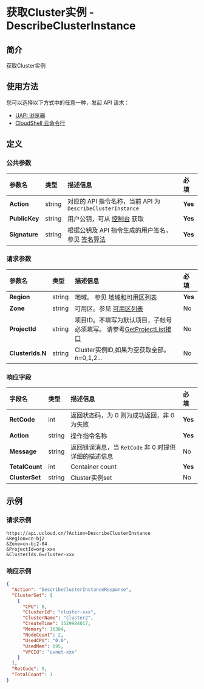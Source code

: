 # 获取Cluster实例 - DescribeClusterInstance

## 简介

获取Cluster实例






## 使用方法

您可以选择以下方式中的任意一种，发起 API 请求：
- [UAPI 浏览器](https://console.ucloud.cn/uapi/detail?id=DescribeClusterInstance)
- [CloudShell 云命令行](https://shell.ucloud.cn/)


## 定义

### 公共参数

| 参数名 | 类型 | 描述信息 | 必填 |
|:---|:---|:---|:---|
| **Action**     | string  | 对应的 API 指令名称，当前 API 为 `DescribeClusterInstance`                        | **Yes** |
| **PublicKey**  | string  | 用户公钥，可从 [控制台](https://console.ucloud.cn/uapi/apikey) 获取                                             | **Yes** |
| **Signature**  | string  | 根据公钥及 API 指令生成的用户签名，参见 [签名算法](api/summary/signature.md)  | **Yes** |

### 请求参数

| 参数名 | 类型 | 描述信息 | 必填 |
|:---|:---|:---|:---|
| **Region** | string | 地域。 参见 [地域和可用区列表](api/summary/regionlist) |**Yes**|
| **Zone** | string | 可用区。参见 [可用区列表](api/summary/regionlist) |No|
| **ProjectId** | string | 项目ID。不填写为默认项目，子帐号必须填写。 请参考[GetProjectList接口](api/summary/get_project_list) |No|
| **ClusterIds.N** | string | Cluster实例ID,如果为空获取全部。n=0,1,2... |No|

### 响应字段

| 字段名 | 类型 | 描述信息 | 必填 |
|:---|:---|:---|:---|
| **RetCode** | int | 返回状态码，为 0 则为成功返回，非 0 为失败 |**Yes**|
| **Action** | string | 操作指令名称 |**Yes**|
| **Message** | string | 返回错误消息，当 `RetCode` 非 0 时提供详细的描述信息 |No|
| **TotalCount** | int | Container count |**Yes**|
| **ClusterSet** | string | Cluster实例set |No|




## 示例

### 请求示例
    
```
https://api.ucloud.cn/?Action=DescribeClusterInstance
&Region=cn-bj2
&Zone=cn-bj2-04
&ProjectId=org-xxx
&ClusterIds.0=cluster-xxx
```

### 响应示例
    
```json
{
  "Action": "DescribeClusterInstanceResponse",
  "ClusterSet": [
    {
      "CPU": 8,
      "ClusterId": "cluster-xxx",
      "ClusterName": "cluster2",
      "CreateTime": 1529984017,
      "Memory": 16384,
      "NodeCount": 2,
      "UsedCPU": "0.0",
      "UsedMem": 695,
      "VPCId": "uvnet-xxx"
    }
  ],
  "RetCode": 0,
  "TotalCount": 1
}
```





